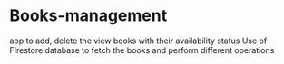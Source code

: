 # Books-management
app to add, delete the view books with their availability status
Use of FIrestore database to fetch the books and perform different operations 
